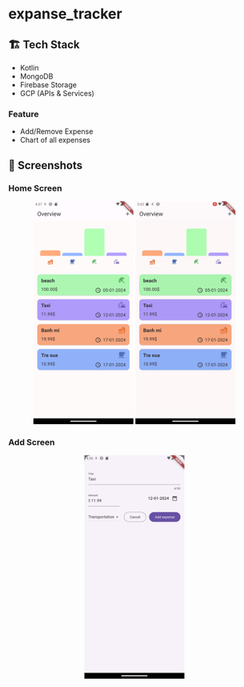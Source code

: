 # expanse_tracker

## :building_construction: Tech Stack
- Kotlin
- MongoDB
- Firebase Storage
- GCP (APIs & Services)

### Feature
- Add/Remove Expense
- Chart of all expenses

## :camera_flash: **Screenshots**
### Home Screen
<p align="center">
<img img width="200" src="./assets/home.png">
<img img width="200" src="./assets/remove.gif">
</p>

### Add Screen
<p align="center">
<img img width="200" src="./assets/add.png">
</p>
